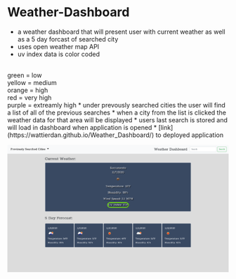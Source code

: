 # Weather-Dashboard

* a weather dashboard that will present user with current weather as well as a 5 day forcast of searched city
* uses open weather map API 
* uv index data is color coded
<br>
green = low
<br>
yellow = medium
<br>
orange = high
<br>
red = very high
<br>
purple = extreamly high
* under prevously searched cities the user will find a list of all of the previous searches
* when a city from the list is clicked the weather data for that area will be displayed
* users last search is stored and will load in dashboard when application is opened
* [link](https://wattierdan.github.io/Weather_Dashboard/) to deployed application

![screenshot](./assets/imgs/screenshot.png)


